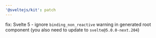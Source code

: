 ```yaml
---
'@sveltejs/kit': patch
---
```


fix: Svelte 5 - ignore `binding_non_reactive` warning in generated root component (you also need to update to `svelte@5.0.0-next.204`)

